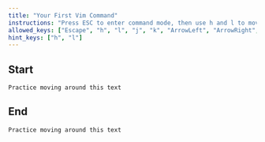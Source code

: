 ```yaml
---
title: "Your First Vim Command"
instructions: "Press ESC to enter command mode, then use h and l to move left and right"
allowed_keys: ["Escape", "h", "l", "j", "k", "ArrowLeft", "ArrowRight", "ArrowUp", "ArrowDown"]
hint_keys: ["h", "l"]
---
```


## Start
```
Practice moving around this text
```

## End
```
Practice moving around this text
```